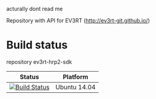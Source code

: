 








acturally dont read me



















































Repository with API for EV3RT (http://ev3rt-git.github.io/)

# Build status 
repository ev3rt-hrp2-sdk 

Status               | Platform
--------------       | ------ 
[![Build Status](https://travis-ci.org/ev3rt-git/ev3rt-hrp2-sdk.svg?branch=master)](https://travis-ci.org/ev3rt-git/ev3rt-hrp2-sdk) | Ubuntu 14.04
